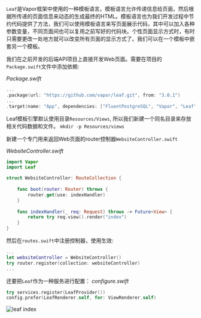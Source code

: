 `Leaf`是Vapor框架中使用的一种模板语言。模板语言允许传递信息给页面，然后根据所传递的页面信息来动态的生成最终的HTML。模板语言也为我们开发过程中节约代码提供了方法，我们可以使用模板语言来写页面展示代码，其中可以加入各种参数变量，不同页面间也可以复用之前写好的代码块。个性页面显示方式时，有时只需要更改一处地方就可以改变所有页面的显示方式了。我们可以在一个模板中嵌套另一个模板。

我们在之前开发的后端API项目上直接开发Web页面。需要在项目的`Package.swift`文件中添加依赖:

*Package.swift*
```swift
...
.package(url: "https://github.com/vapor/leaf.git", from: "3.0.1")
...
.target(name: "App", dependencies: ["FluentPostgreSQL", "Vapor", "Leaf"]),
```

Leaf模板引擎默认使用目录`Resources/Views`, 所以我们新建一个同名目录来存放相关代码数据和文件。 `mkdir -p Resources/views`

新建一个专门用来返回Web页面的router控制器`WebsiteController.swift`

*WebsiteController.swift*
```swift
import Vapor
import Leaf

struct WebsiteController: RouteCollection {
    
    func boot(router: Router) throws {
        router.get(use: indexHandler)
    }
    
    func indexHandler(_ req: Request) throws -> Future<View> {
        return try req.view().render("index")
    }
}
```

然后在`routes.swift`中注册控制器，使用生效:

```swift
...
let websiteController = WebsiteController()
try router.register(collection: websiteController)
...
```

还要把`Leaf`作为一种服务进行配置：
*configure.swift*
```swift
try services.register(LeafProvider())
config.prefer(LeafRenderer.self, for: ViewRenderer.self)
```

![leaf index](/assets/leaf-index.png)